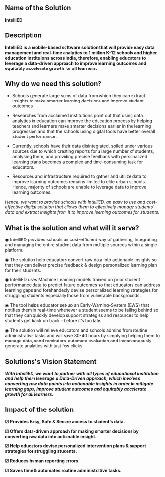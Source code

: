 ## Name of the Solution
**IntelliED**

## Description

**IntelliED is a mobile-based software solution that will provide easy data management and real-time analytics to 1 miilion K-12 schools and higher education instituions across India, therefore, enabling educators to leverage a data-driven approach to improve learning outcomes and equitably accelerate growth for all learners.**

## Why do we need this solution?
- Schools generate large sums of data from which they can extract insights to make smarter learning decisions and improve student outcomes.

- Researches from acclaimed institutions point out that using data analytics in education can improve the education process by helping teachers and learners make smarter decisions earlier in the learning progression and that the schools using digital tools have better overall student performance.

- Currently, schools have their data disintegrated, soiled under various sources due to which creating reports for a large number of students, analysing them, and providing precise feedback with personalized learning plans becomes a complex and time-consuming task for educators.

- Resources and infrastructure required to gather and utilize data to improve learning outcomes remains limited to elite urban schools. Hence, majority of schools are unable to leverage data to improve learning outcomes.

*Hence, we want to provide schools with IntelliED, an easy to use and cost-effective digital solution that allows them to effectively manage students’ data and extract insights from it to improve learning outcomes for students.*

## What is the solution and what will it serve?
◉ IntelliED provides schools an cost-efficient way of gathering, integrating and managing the entire student data from multiple sources within a single platform.

◉ The solution help educators convert raw data into actionable insights so that they can deliver precise feedback & design personalized learning plan for their students.

◉ IntelliED uses Machine Learning models trained on prior student performance data to predict future outcomes so that educators can address learning gaps and forehandedly devise personalized learning strategies for struggling students especially those from vulnerable backgrounds.

◉ The tool helps educator set-up an Early-Warning-System (EWS) that notifies them in real-time whenever a student seems to be falling behind so that they can quickly develop support strategies and resources to help students get back on track - before it’s too late.

◉ The solution will relieve educators and schools admins from routine administrative tasks and will save 30-40 hours by simplying helping them to manage data, send reminders, automate evaluation and instantaneously generate analytics with just few clicks.

## Solutions's Vision Statement
**_With IntelliED, we want to partner with all types of educational institution and help them leverage a Data-Driven approach, which involves converting raw data points into actionable insights in order to mitigate learning gaps, improve student outcomes and equitably accelerate growth for all learners._**

## Impact of the solution

**☑ Provides Easy, Safe & Secure access to student’s data.**

**☑ Offers data-driven approach for making smarter decisions by converting raw data into actionable insight.**

**☑ Help educators devise personalized intervention plans & support strategies for struggling students.**

**☑ Reduces human reporting errors.**

**☑ Saves time & automates routine administrative tasks.**
